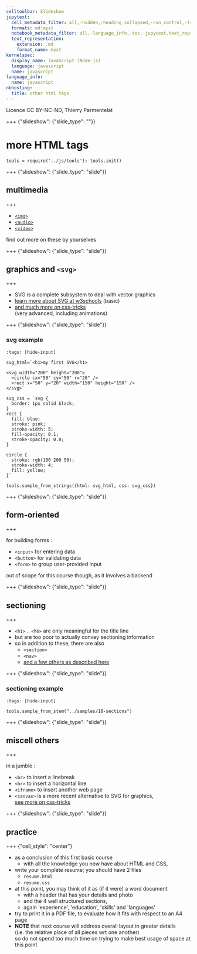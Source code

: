 ```yaml
---
celltoolbar: Slideshow
jupytext:
  cell_metadata_filter: all,-hidden,-heading_collapsed,-run_control,-trusted
  formats: md:myst
  notebook_metadata_filter: all,-language_info,-toc,-jupytext.text_representation.jupytext_version,-jupytext.text_representation.format_version
  text_representation:
    extension: .md
    format_name: myst
kernelspec:
  display_name: JavaScript (Node.js)
  language: javascript
  name: javascript
language_info:
  name: javascript
nbhosting:
  title: other html tags
---
```


Licence CC BY-NC-ND, Thierry Parmentelat

+++ {"slideshow": {"slide_type": ""}}

# more HTML tags

```{code-cell}
tools = require('../js/tools'); tools.init()
```

+++ {"slideshow": {"slide_type": "slide"}}

## multimedia

+++

* [`<img>`](https://www.w3schools.com/tags/tag_img.asp)
* [`<audio>`](https://www.w3schools.com/html/html5_audio.asp)
* [`<video>`](https://www.w3schools.com/html/html5_video.asp)

find out more on these by yourselves

+++ {"slideshow": {"slide_type": "slide"}}

## graphics and `<svg>`

+++

* SVG is a complete subsystem to deal with vector graphics
* [learn more about SVG at w3schools](https://www.w3schools.com/graphics/svg_intro.asp) (basic)
* [and much more on css-tricks](https://css-tricks.com/svg-properties-and-css/)  
  (very advanced, including animations)

+++ {"slideshow": {"slide_type": "slide"}}

### svg example

```{code-cell}
:tags: [hide-input]

svg_html=`<h1>my first SVG</h1>

<svg width="200" height="200">
  <circle cx="50" cy="50" r="20" />
  <rect x="50" y="20" width="150" height="150" />
</svg>`

svg_css = `svg {
  border: 1px solid black;
}
rect {
  fill: blue;
  stroke: pink;
  stroke-width: 5;
  fill-opacity: 0.1;
  stroke-opacity: 0.8;
}

circle {
  stroke: rgb(100 200 50);
  stroke-width: 4;
  fill: yellow;
}`

tools.sample_from_strings({html: svg_html, css: svg_css})
```

+++ {"slideshow": {"slide_type": "slide"}}

## form-oriented

+++

for building forms :

* `<input>` for entering data
* `<button>` for validating data
* `<form>` to group user-provided input  

out of scope for this course though, as it involves a backend

+++ {"slideshow": {"slide_type": "slide"}}

## sectioning

+++

* `<h1>` .. `<h6>` are only meaningful for the title line
* but are too poor to actually convey sectioning information
* so in addition to these, there are also
  * `<section>`
  * `<nav>`
  * [and a few others as described here](https://developer.mozilla.org/en-US/docs/Web/Guide/HTML/Using_HTML_sections_and_outlines)

+++ {"slideshow": {"slide_type": "slide"}}

### sectioning example

```{code-cell}
:tags: [hide-input]

tools.sample_from_stem("../samples/18-sections")
```

+++ {"slideshow": {"slide_type": "slide"}}

## miscell others

+++

in a jumble :

* `<br>` to insert a linebreak
* `<hr>` to insert a horizontal line
* `<iframe>` to insert another web page
* `<canvas>` is a more recent alternative to SVG for graphics,  
  [see more on css-tricks](https://css-tricks.com/learn-canvas-snake-game/)

+++ {"slideshow": {"slide_type": "slide"}}

## practice

+++ {"cell_style": "center"}

* as a conclusion of this first basic course
  * with all the knowledge you now have about HTML and CSS,
* write your complete resume; you should have 2 files
  * `resume.html`
  * `resume.css`
* at this point, you may think of it as (if it were) a word document
  * with a header that has your details and photo
  * and the 4 well structured sections,
  * again 'experience', 'education', 'skills' and 'languages'
* try to print it in a PDF file, to evaluate how it fits with respect to an A4 page
* **NOTE** that next course will address overall layout in greater details  
  (i.e. the relative place of all pieces wrt one another)  
  so do not spend too much time on trying to make best usage of space at this point
